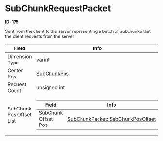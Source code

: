 # SubChunkRequestPacket

__ID: 175__

Sent from the client to the server representing a batch of subchunks that the client requests from the server

<table><thead><tr><th>Field</th><th>Info</th></tr></thead><tbody>
<tr><td>Dimension Type</td><td>varint</td></tr>
<tr><td>Center Pos</td><td><a href="../types/SubChunkPos.md">SubChunkPos</a></td></tr>
<tr><td>Request Count</td><td>unsigned int</td></tr>
<tr><td>SubChunk Pos Offset List</td><td><table><thead><tr><th>Field</th><th>Info</th></tr></thead><tbody>
  <tr><td>SubChunk Offset Pos</td><td><a href="../types/SubChunkPacket_SubChunkPosOffset.md">SubChunkPacket::SubChunkPosOffset</a></td></tr>
  </tbody></table></td></tr>
</tbody></table>